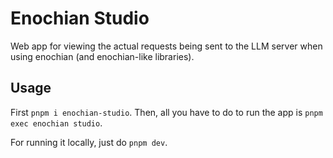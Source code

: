 # Enochian Studio

Web app for viewing the actual requests being sent to the LLM server when using enochian (and enochian-like libraries).

## Usage

First `pnpm i enochian-studio`. Then, all you have to do to run the app is `pnpm exec enochian studio`.

For running it locally, just do `pnpm dev`.
